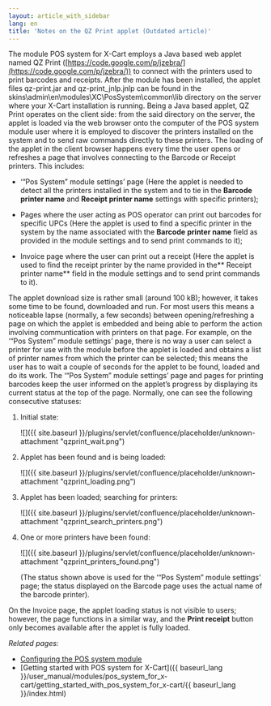 ```yaml
---
layout: article_with_sidebar
lang: en
title: 'Notes on the QZ Print applet (Outdated article)'
---
```

The module POS system for X-Cart employs a Java based web applet named QZ Print ([https://code.google.com/p/jzebra/](https://code.google.com/p/jzebra/)) to connect with the printers used to print barcodes and receipts. After the module has been installed, the applet files qz-print.jar and qz-print_jnlp.jnlp can be found in the skins\admin\en\modules\XC\PosSystem\common\lib directory on the server where your X-Cart installation is running. Being a Java based applet, QZ Print operates on the client side: from the said directory on the server, the applet is loaded via the web browser onto the computer of the POS system module user where it is employed to discover the printers installed on the system and to send raw commands directly to these printers. The loading of the applet in the client browser happens every time the user opens or refreshes a page that involves connecting to the Barcode or Receipt printers. This includes:

*   ‘“Pos System” module settings’ page (Here the applet is needed to detect all the printers installed in the system and to tie in the **Barcode printer name** and **Receipt printer name** settings with specific printers);

*   Pages where the user acting as POS operator can print out barcodes for specific UPCs (Here the applet is used to find a specific printer in the system by the name associated with the **Barcode** **printer name** field as provided in the module settings and to send print commands to it);

*   Invoice page where the user can print out a receipt (Here the applet is used to find the receipt printer by the name provided in the** Receipt printer name** field in the module settings and to send print commands to it).

The applet download size is rather small (around 100 kB); however, it takes some time to be found, downloaded and run. For most users this means a noticeable lapse (normally, a few seconds) between opening/refreshing a page on which the applet is embedded and being able to perform the action involving communtication with printers on that page. For example, on the ‘“Pos System” module settings’ page, there is no way a user can select a printer for use with the module before the applet is loaded and obtains a list of printer names from which the printer can be selected; this means the user has to wait a couple of seconds for the applet to be found, loaded and do its work. The ‘“Pos System” module settings’ page and pages for printing barcodes keep the user informed on the applet’s progress by displaying its current status at the top of the page. Normally, one can see the following consecutive statuses:

1.  Initial state:

    ![]({{ site.baseurl }}/plugins/servlet/confluence/placeholder/unknown-attachment "qzprint_wait.png")

2.  Applet has been found and is being loaded:

    ![]({{ site.baseurl }}/plugins/servlet/confluence/placeholder/unknown-attachment "qzprint_loading.png")

3.  Applet has been loaded; searching for printers:

    ![]({{ site.baseurl }}/plugins/servlet/confluence/placeholder/unknown-attachment "qzprint_search_printers.png")

4.  One or more printers have been found:

    ![]({{ site.baseurl }}/plugins/servlet/confluence/placeholder/unknown-attachment "qzprint_printers_found.png")

    (The status shown above is used for the ‘“Pos System” module settings’ page; the status displayed on the Barcode page uses the actual name of the barcode printer).

On the Invoice page, the applet loading status is not visible to users; however, the page functions in a similar way, and the **Print receipt** button only becomes available after the applet is fully loaded.

_Related pages:_

*   [Configuring the POS system module](/pages/createpage.action?spaceKey=XDD&title=Configuring+the+POS+system+module&linkCreation=true&fromPageId=7504386)
*   [Getting started with POS system for X-Cart]({{ baseurl_lang }}/user_manual/modules/pos_system_for_x-cart/getting_started_with_pos_system_for_x-cart/{{ baseurl_lang }}/index.html)